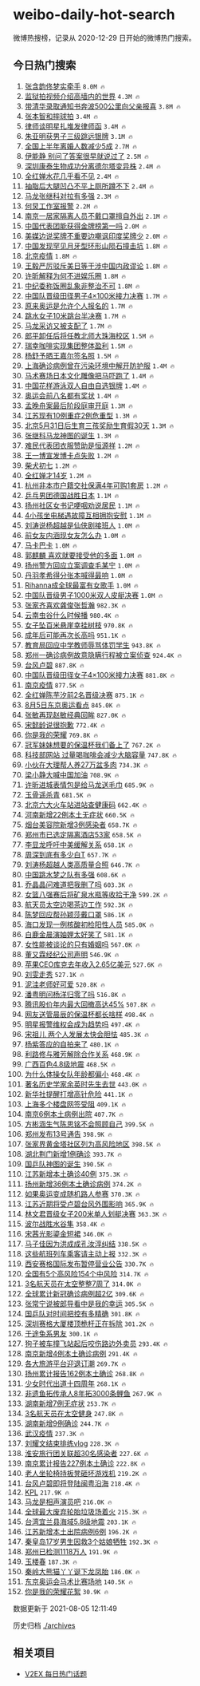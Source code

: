 # weibo-daily-hot-search

微博热搜榜，记录从 2020-12-29 日开始的微博热门搜索。

## 今日热门搜索

<!-- BEGIN -->

1. [张含韵佟梦实牵手](https://s.weibo.com/weibo?q=%23%E5%BC%A0%E5%90%AB%E9%9F%B5%E4%BD%9F%E6%A2%A6%E5%AE%9E%E7%89%B5%E6%89%8B%23&Refer=top) `8.0M 🔥`
1. [监狱拍视频介绍高墙内的世界](https://s.weibo.com/weibo?q=%23%E7%9B%91%E7%8B%B1%E6%8B%8D%E8%A7%86%E9%A2%91%E4%BB%8B%E7%BB%8D%E9%AB%98%E5%A2%99%E5%86%85%E7%9A%84%E4%B8%96%E7%95%8C%23&Refer=top) `4.3M 🔥`
1. [带清华录取通知书奔波500公里向父亲报喜](https://s.weibo.com/weibo?q=%E5%B8%A6%E6%B8%85%E5%8D%8E%E5%BD%95%E5%8F%96%E9%80%9A%E7%9F%A5%E4%B9%A6%E5%A5%94%E6%B3%A2500%E5%85%AC%E9%87%8C%E5%90%91%E7%88%B6%E4%BA%B2%E6%8A%A5%E5%96%9C&Refer=top) `3.8M 🔥`
1. [张本智和摔球拍](https://s.weibo.com/weibo?q=%23%E5%BC%A0%E6%9C%AC%E6%99%BA%E5%92%8C%E6%91%94%E7%90%83%E6%8B%8D%23&Refer=top) `3.4M 🔥`
1. [律师谈明星扎堆发律师函](https://s.weibo.com/weibo?q=%23%E5%BE%8B%E5%B8%88%E8%B0%88%E6%98%8E%E6%98%9F%E6%89%8E%E5%A0%86%E5%8F%91%E5%BE%8B%E5%B8%88%E5%87%BD%23&Refer=top) `3.4M 🔥`
1. [朱亚明获男子三级跳远银牌](https://s.weibo.com/weibo?q=%23%E6%9C%B1%E4%BA%9A%E6%98%8E%E8%8E%B7%E7%94%B7%E5%AD%90%E4%B8%89%E7%BA%A7%E8%B7%B3%E8%BF%9C%E9%93%B6%E7%89%8C%23&Refer=top) `3.1M 🔥`
1. [全国上半年离婚人数减少5成](https://s.weibo.com/weibo?q=%23%E5%85%A8%E5%9B%BD%E4%B8%8A%E5%8D%8A%E5%B9%B4%E7%A6%BB%E5%A9%9A%E4%BA%BA%E6%95%B0%E5%87%8F%E5%B0%915%E6%88%90%23&Refer=top) `2.7M 🔥`
1. [伊能静 别问了答案很早就说过了](https://s.weibo.com/weibo?q=%E4%BC%8A%E8%83%BD%E9%9D%99%20%E5%88%AB%E9%97%AE%E4%BA%86%E7%AD%94%E6%A1%88%E5%BE%88%E6%97%A9%E5%B0%B1%E8%AF%B4%E8%BF%87%E4%BA%86&Refer=top) `2.5M 🔥`
1. [深圳康泰生物成功分离德尔塔变异株](https://s.weibo.com/weibo?q=%23%E6%B7%B1%E5%9C%B3%E5%BA%B7%E6%B3%B0%E7%94%9F%E7%89%A9%E6%88%90%E5%8A%9F%E5%88%86%E7%A6%BB%E5%BE%B7%E5%B0%94%E5%A1%94%E5%8F%98%E5%BC%82%E6%A0%AA%23&Refer=top) `2.4M 🔥`
1. [全红婵水花几乎看不见](https://s.weibo.com/weibo?q=%23%E5%85%A8%E7%BA%A2%E5%A9%B5%E6%B0%B4%E8%8A%B1%E5%87%A0%E4%B9%8E%E7%9C%8B%E4%B8%8D%E8%A7%81%23&Refer=top) `2.4M 🔥`
1. [抽脂后大腿凹凸不平上厕所蹲不下](https://s.weibo.com/weibo?q=%23%E6%8A%BD%E8%84%82%E5%90%8E%E5%A4%A7%E8%85%BF%E5%87%B9%E5%87%B8%E4%B8%8D%E5%B9%B3%E4%B8%8A%E5%8E%95%E6%89%80%E8%B9%B2%E4%B8%8D%E4%B8%8B%23&Refer=top) `2.4M 🔥`
1. [马龙张继科对拉有多强](https://s.weibo.com/weibo?q=%23%E9%A9%AC%E9%BE%99%E5%BC%A0%E7%BB%A7%E7%A7%91%E5%AF%B9%E6%8B%89%E6%9C%89%E5%A4%9A%E5%BC%BA%23&Refer=top) `2.3M 🔥`
1. [何炅工作室报警](https://s.weibo.com/weibo?q=%23%E4%BD%95%E7%82%85%E5%B7%A5%E4%BD%9C%E5%AE%A4%E6%8A%A5%E8%AD%A6%23&Refer=top) `2.2M 🔥`
1. [南京一居家隔离人员不戴口罩擅自外出](https://s.weibo.com/weibo?q=%23%E5%8D%97%E4%BA%AC%E4%B8%80%E5%B1%85%E5%AE%B6%E9%9A%94%E7%A6%BB%E4%BA%BA%E5%91%98%E4%B8%8D%E6%88%B4%E5%8F%A3%E7%BD%A9%E6%93%85%E8%87%AA%E5%A4%96%E5%87%BA%23&Refer=top) `2.1M 🔥`
1. [中国代表团能获得金牌榜第一吗](https://s.weibo.com/weibo?q=%23%E4%B8%AD%E5%9B%BD%E4%BB%A3%E8%A1%A8%E5%9B%A2%E8%83%BD%E8%8E%B7%E5%BE%97%E9%87%91%E7%89%8C%E6%A6%9C%E7%AC%AC%E4%B8%80%E5%90%97%23&Refer=top) `2.0M 🔥`
1. [美媒边说奖牌不重要边嘲讽印度奖牌少](https://s.weibo.com/weibo?q=%23%E7%BE%8E%E5%AA%92%E8%BE%B9%E8%AF%B4%E5%A5%96%E7%89%8C%E4%B8%8D%E9%87%8D%E8%A6%81%E8%BE%B9%E5%98%B2%E8%AE%BD%E5%8D%B0%E5%BA%A6%E5%A5%96%E7%89%8C%E5%B0%91%23&Refer=top) `2.0M 🔥`
1. [中国发现罕见月牙型环形山陨石撞击坑](https://s.weibo.com/weibo?q=%23%E4%B8%AD%E5%9B%BD%E5%8F%91%E7%8E%B0%E7%BD%95%E8%A7%81%E6%9C%88%E7%89%99%E5%9E%8B%E7%8E%AF%E5%BD%A2%E5%B1%B1%E9%99%A8%E7%9F%B3%E6%92%9E%E5%87%BB%E5%9D%91%23&Refer=top) `1.8M 🔥`
1. [北京疫情](https://s.weibo.com/weibo?q=%E5%8C%97%E4%BA%AC%E7%96%AB%E6%83%85&Refer=top) `1.8M 🔥`
1. [王毅严厉驳斥美日等干涉中国内政谬论](https://s.weibo.com/weibo?q=%23%E7%8E%8B%E6%AF%85%E4%B8%A5%E5%8E%89%E9%A9%B3%E6%96%A5%E7%BE%8E%E6%97%A5%E7%AD%89%E5%B9%B2%E6%B6%89%E4%B8%AD%E5%9B%BD%E5%86%85%E6%94%BF%E8%B0%AC%E8%AE%BA%23&Refer=top) `1.8M 🔥`
1. [许昕解释为何不进娱乐圈](https://s.weibo.com/weibo?q=%23%E8%AE%B8%E6%98%95%E8%A7%A3%E9%87%8A%E4%B8%BA%E4%BD%95%E4%B8%8D%E8%BF%9B%E5%A8%B1%E4%B9%90%E5%9C%88%23&Refer=top) `1.8M 🔥`
1. [中纪委称饭圈乱象非整治不可](https://s.weibo.com/weibo?q=%23%E4%B8%AD%E7%BA%AA%E5%A7%94%E7%A7%B0%E9%A5%AD%E5%9C%88%E4%B9%B1%E8%B1%A1%E9%9D%9E%E6%95%B4%E6%B2%BB%E4%B8%8D%E5%8F%AF%23&Refer=top) `1.8M 🔥`
1. [中国队晋级田径男子4×100米接力决赛](https://s.weibo.com/weibo?q=%23%E4%B8%AD%E5%9B%BD%E9%98%9F%E6%99%8B%E7%BA%A7%E7%94%B0%E5%BE%84%E7%94%B7%E5%AD%904%C3%97100%E7%B1%B3%E6%8E%A5%E5%8A%9B%E5%86%B3%E8%B5%9B%23&Refer=top) `1.7M 🔥`
1. [原来奥运是允许个人报名的](https://s.weibo.com/weibo?q=%23%E5%8E%9F%E6%9D%A5%E5%A5%A5%E8%BF%90%E6%98%AF%E5%85%81%E8%AE%B8%E4%B8%AA%E4%BA%BA%E6%8A%A5%E5%90%8D%E7%9A%84%23&Refer=top) `1.7M 🔥`
1. [跳水女子10米跳台半决赛](https://s.weibo.com/weibo?q=%23%E8%B7%B3%E6%B0%B4%E5%A5%B3%E5%AD%9010%E7%B1%B3%E8%B7%B3%E5%8F%B0%E5%8D%8A%E5%86%B3%E8%B5%9B%23&Refer=top) `1.7M 🔥`
1. [马龙采访又被支配了](https://s.weibo.com/weibo?q=%23%E9%A9%AC%E9%BE%99%E9%87%87%E8%AE%BF%E5%8F%88%E8%A2%AB%E6%94%AF%E9%85%8D%E4%BA%86%23&Refer=top) `1.7M 🔥`
1. [郎平卸任后将任教北师大珠海校区](https://s.weibo.com/weibo?q=%23%E9%83%8E%E5%B9%B3%E5%8D%B8%E4%BB%BB%E5%90%8E%E5%B0%86%E4%BB%BB%E6%95%99%E5%8C%97%E5%B8%88%E5%A4%A7%E7%8F%A0%E6%B5%B7%E6%A0%A1%E5%8C%BA%23&Refer=top) `1.5M 🔥`
1. [瑞幸咖啡实现集团整体盈利](https://s.weibo.com/weibo?q=%23%E7%91%9E%E5%B9%B8%E5%92%96%E5%95%A1%E5%AE%9E%E7%8E%B0%E9%9B%86%E5%9B%A2%E6%95%B4%E4%BD%93%E7%9B%88%E5%88%A9%23&Refer=top) `1.5M 🔥`
1. [杨舒予晒王嘉尔签名照](https://s.weibo.com/weibo?q=%23%E6%9D%A8%E8%88%92%E4%BA%88%E6%99%92%E7%8E%8B%E5%98%89%E5%B0%94%E7%AD%BE%E5%90%8D%E7%85%A7%23&Refer=top) `1.5M 🔥`
1. [上海确诊病例曾在污染环境中解开防护服](https://s.weibo.com/weibo?q=%23%E4%B8%8A%E6%B5%B7%E7%A1%AE%E8%AF%8A%E7%97%85%E4%BE%8B%E6%9B%BE%E5%9C%A8%E6%B1%A1%E6%9F%93%E7%8E%AF%E5%A2%83%E4%B8%AD%E8%A7%A3%E5%BC%80%E9%98%B2%E6%8A%A4%E6%9C%8D%23&Refer=top) `1.4M 🔥`
1. [马术赛场日本文化雕像把马吓跑了](https://s.weibo.com/weibo?q=%23%E9%A9%AC%E6%9C%AF%E8%B5%9B%E5%9C%BA%E6%97%A5%E6%9C%AC%E6%96%87%E5%8C%96%E9%9B%95%E5%83%8F%E6%8A%8A%E9%A9%AC%E5%90%93%E8%B7%91%E4%BA%86%23&Refer=top) `1.4M 🔥`
1. [中国花样游泳双人自由自选银牌](https://s.weibo.com/weibo?q=%23%E4%B8%AD%E5%9B%BD%E8%8A%B1%E6%A0%B7%E6%B8%B8%E6%B3%B3%E5%8F%8C%E4%BA%BA%E8%87%AA%E7%94%B1%E8%87%AA%E9%80%89%E9%93%B6%E7%89%8C%23&Refer=top) `1.4M 🔥`
1. [奥运会前八名都有奖状](https://s.weibo.com/weibo?q=%23%E5%A5%A5%E8%BF%90%E4%BC%9A%E5%89%8D%E5%85%AB%E5%90%8D%E9%83%BD%E6%9C%89%E5%A5%96%E7%8A%B6%23&Refer=top) `1.4M 🔥`
1. [孟晚舟案最后阶段庭审开庭](https://s.weibo.com/weibo?q=%23%E5%AD%9F%E6%99%9A%E8%88%9F%E6%A1%88%E6%9C%80%E5%90%8E%E9%98%B6%E6%AE%B5%E5%BA%AD%E5%AE%A1%E5%BC%80%E5%BA%AD%23&Refer=top) `1.3M 🔥`
1. [江苏现有10例重症2例危重型](https://s.weibo.com/weibo?q=%23%E6%B1%9F%E8%8B%8F%E7%8E%B0%E6%9C%8910%E4%BE%8B%E9%87%8D%E7%97%872%E4%BE%8B%E5%8D%B1%E9%87%8D%E5%9E%8B%23&Refer=top) `1.3M 🔥`
1. [北京5月31日后生育三孩奖励生育假30天](https://s.weibo.com/weibo?q=%23%E5%8C%97%E4%BA%AC5%E6%9C%8831%E6%97%A5%E5%90%8E%E7%94%9F%E8%82%B2%E4%B8%89%E5%AD%A9%E5%A5%96%E5%8A%B1%E7%94%9F%E8%82%B2%E5%81%8730%E5%A4%A9%23&Refer=top) `1.3M 🔥`
1. [张继科马龙神图的诞生](https://s.weibo.com/weibo?q=%23%E5%BC%A0%E7%BB%A7%E7%A7%91%E9%A9%AC%E9%BE%99%E7%A5%9E%E5%9B%BE%E7%9A%84%E8%AF%9E%E7%94%9F%23&Refer=top) `1.3M 🔥`
1. [难民代表团衣服赞助是恒源祥](https://s.weibo.com/weibo?q=%23%E9%9A%BE%E6%B0%91%E4%BB%A3%E8%A1%A8%E5%9B%A2%E8%A1%A3%E6%9C%8D%E8%B5%9E%E5%8A%A9%E6%98%AF%E6%81%92%E6%BA%90%E7%A5%A5%23&Refer=top) `1.2M 🔥`
1. [王一博宣发博卡点失败](https://s.weibo.com/weibo?q=%23%E7%8E%8B%E4%B8%80%E5%8D%9A%E5%AE%A3%E5%8F%91%E5%8D%9A%E5%8D%A1%E7%82%B9%E5%A4%B1%E8%B4%A5%23&Refer=top) `1.2M 🔥`
1. [柴犬初七](https://s.weibo.com/weibo?q=%23%E6%9F%B4%E7%8A%AC%E5%88%9D%E4%B8%83%23&Refer=top) `1.2M 🔥`
1. [全红婵才14岁](https://s.weibo.com/weibo?q=%23%E5%85%A8%E7%BA%A2%E5%A9%B5%E6%89%8D14%E5%B2%81%23&Refer=top) `1.2M 🔥`
1. [杭州非本市户籍交社保满4年可购1套房](https://s.weibo.com/weibo?q=%23%E6%9D%AD%E5%B7%9E%E9%9D%9E%E6%9C%AC%E5%B8%82%E6%88%B7%E7%B1%8D%E4%BA%A4%E7%A4%BE%E4%BF%9D%E6%BB%A14%E5%B9%B4%E5%8F%AF%E8%B4%AD1%E5%A5%97%E6%88%BF%23&Refer=top) `1.2M 🔥`
1. [乒乓男团德国战胜日本](https://s.weibo.com/weibo?q=%23%E4%B9%92%E4%B9%93%E7%94%B7%E5%9B%A2%E5%BE%B7%E5%9B%BD%E6%88%98%E8%83%9C%E6%97%A5%E6%9C%AC%23&Refer=top) `1.1M 🔥`
1. [扬州社区女书记哽咽劝说居民](https://s.weibo.com/weibo?q=%23%E6%89%AC%E5%B7%9E%E7%A4%BE%E5%8C%BA%E5%A5%B3%E4%B9%A6%E8%AE%B0%E5%93%BD%E5%92%BD%E5%8A%9D%E8%AF%B4%E5%B1%85%E6%B0%91%23&Refer=top) `1.1M 🔥`
1. [4小孩坐电梯遇故障互相拥抱安慰](https://s.weibo.com/weibo?q=%234%E5%B0%8F%E5%AD%A9%E5%9D%90%E7%94%B5%E6%A2%AF%E9%81%87%E6%95%85%E9%9A%9C%E4%BA%92%E7%9B%B8%E6%8B%A5%E6%8A%B1%E5%AE%89%E6%85%B0%23&Refer=top) `1.1M 🔥`
1. [刘涛说杨超越是仙侠剧接班人](https://s.weibo.com/weibo?q=%23%E5%88%98%E6%B6%9B%E8%AF%B4%E6%9D%A8%E8%B6%85%E8%B6%8A%E6%98%AF%E4%BB%99%E4%BE%A0%E5%89%A7%E6%8E%A5%E7%8F%AD%E4%BA%BA%23&Refer=top) `1.0M 🔥`
1. [前女友内涵现女友怎么办](https://s.weibo.com/weibo?q=%23%E5%89%8D%E5%A5%B3%E5%8F%8B%E5%86%85%E6%B6%B5%E7%8E%B0%E5%A5%B3%E5%8F%8B%E6%80%8E%E4%B9%88%E5%8A%9E%23&Refer=top) `1.0M 🔥`
1. [马卡巴卡](https://s.weibo.com/weibo?q=%23%E9%A9%AC%E5%8D%A1%E5%B7%B4%E5%8D%A1%23&Refer=top) `1.0M 🔥`
1. [郭麒麟 喜欢就要接受他的多面](https://s.weibo.com/weibo?q=%E9%83%AD%E9%BA%92%E9%BA%9F%20%E5%96%9C%E6%AC%A2%E5%B0%B1%E8%A6%81%E6%8E%A5%E5%8F%97%E4%BB%96%E7%9A%84%E5%A4%9A%E9%9D%A2&Refer=top) `1.0M 🔥`
1. [扬州警方回应立案调查毛某宁](https://s.weibo.com/weibo?q=%23%E6%89%AC%E5%B7%9E%E8%AD%A6%E6%96%B9%E5%9B%9E%E5%BA%94%E7%AB%8B%E6%A1%88%E8%B0%83%E6%9F%A5%E6%AF%9B%E6%9F%90%E5%AE%81%23&Refer=top) `1.0M 🔥`
1. [丹羽孝希得分张本喊得最响](https://s.weibo.com/weibo?q=%23%E4%B8%B9%E7%BE%BD%E5%AD%9D%E5%B8%8C%E5%BE%97%E5%88%86%E5%BC%A0%E6%9C%AC%E5%96%8A%E5%BE%97%E6%9C%80%E5%93%8D%23&Refer=top) `1.0M 🔥`
1. [Rihanna成全球最富有女歌手](https://s.weibo.com/weibo?q=%23Rihanna%E6%88%90%E5%85%A8%E7%90%83%E6%9C%80%E5%AF%8C%E6%9C%89%E5%A5%B3%E6%AD%8C%E6%89%8B%23&Refer=top) `1.0M 🔥`
1. [中国队晋级男子1000米双人皮艇决赛](https://s.weibo.com/weibo?q=%23%E4%B8%AD%E5%9B%BD%E9%98%9F%E6%99%8B%E7%BA%A7%E7%94%B7%E5%AD%901000%E7%B1%B3%E5%8F%8C%E4%BA%BA%E7%9A%AE%E8%89%87%E5%86%B3%E8%B5%9B%23&Refer=top) `1.0M 🔥`
1. [张家齐喜欢龚俊张哲瀚](https://s.weibo.com/weibo?q=%23%E5%BC%A0%E5%AE%B6%E9%BD%90%E5%96%9C%E6%AC%A2%E9%BE%9A%E4%BF%8A%E5%BC%A0%E5%93%B2%E7%80%9A%23&Refer=top) `982.3K 🔥`
1. [云南虫谷什么时候播](https://s.weibo.com/weibo?q=%23%E4%BA%91%E5%8D%97%E8%99%AB%E8%B0%B7%E4%BB%80%E4%B9%88%E6%97%B6%E5%80%99%E6%92%AD%23&Refer=top) `980.4K 🔥`
1. [女子坠百米悬崖幸挂树枝](https://s.weibo.com/weibo?q=%23%E5%A5%B3%E5%AD%90%E5%9D%A0%E7%99%BE%E7%B1%B3%E6%82%AC%E5%B4%96%E5%B9%B8%E6%8C%82%E6%A0%91%E6%9E%9D%23&Refer=top) `970.8K 🔥`
1. [成年后可能再次长高吗](https://s.weibo.com/weibo?q=%23%E6%88%90%E5%B9%B4%E5%90%8E%E5%8F%AF%E8%83%BD%E5%86%8D%E6%AC%A1%E9%95%BF%E9%AB%98%E5%90%97%23&Refer=top) `951.1K 🔥`
1. [教育局回应中学教师辱骂体罚学生](https://s.weibo.com/weibo?q=%23%E6%95%99%E8%82%B2%E5%B1%80%E5%9B%9E%E5%BA%94%E4%B8%AD%E5%AD%A6%E6%95%99%E5%B8%88%E8%BE%B1%E9%AA%82%E4%BD%93%E7%BD%9A%E5%AD%A6%E7%94%9F%23&Refer=top) `943.8K 🔥`
1. [郑州一确诊病例故意隐瞒行程被立案侦查](https://s.weibo.com/weibo?q=%23%E9%83%91%E5%B7%9E%E4%B8%80%E7%A1%AE%E8%AF%8A%E7%97%85%E4%BE%8B%E6%95%85%E6%84%8F%E9%9A%90%E7%9E%92%E8%A1%8C%E7%A8%8B%E8%A2%AB%E7%AB%8B%E6%A1%88%E4%BE%A6%E6%9F%A5%23&Refer=top) `924.4K 🔥`
1. [台风卢碧](https://s.weibo.com/weibo?q=%E5%8F%B0%E9%A3%8E%E5%8D%A2%E7%A2%A7&Refer=top) `887.8K 🔥`
1. [中国队晋级田径女子4×100米接力决赛](https://s.weibo.com/weibo?q=%23%E4%B8%AD%E5%9B%BD%E9%98%9F%E6%99%8B%E7%BA%A7%E7%94%B0%E5%BE%84%E5%A5%B3%E5%AD%904%C3%97100%E7%B1%B3%E6%8E%A5%E5%8A%9B%E5%86%B3%E8%B5%9B%23&Refer=top) `881.8K 🔥`
1. [南京疫情](https://s.weibo.com/weibo?q=%23%E5%8D%97%E4%BA%AC%E7%96%AB%E6%83%85%23&Refer=top) `877.5K 🔥`
1. [全红婵陈芋汐前2名晋级决赛](https://s.weibo.com/weibo?q=%23%E5%85%A8%E7%BA%A2%E5%A9%B5%E9%99%88%E8%8A%8B%E6%B1%90%E5%89%8D2%E5%90%8D%E6%99%8B%E7%BA%A7%E5%86%B3%E8%B5%9B%23&Refer=top) `875.1K 🔥`
1. [8月5日东京奥运看点](https://s.weibo.com/weibo?q=%238%E6%9C%885%E6%97%A5%E4%B8%9C%E4%BA%AC%E5%A5%A5%E8%BF%90%E7%9C%8B%E7%82%B9%23&Refer=top) `845.0K 🔥`
1. [张敏再现赵敏经典回眸](https://s.weibo.com/weibo?q=%23%E5%BC%A0%E6%95%8F%E5%86%8D%E7%8E%B0%E8%B5%B5%E6%95%8F%E7%BB%8F%E5%85%B8%E5%9B%9E%E7%9C%B8%23&Refer=top) `827.0K 🔥`
1. [宋懿龄说很抱歉](https://s.weibo.com/weibo?q=%23%E5%AE%8B%E6%87%BF%E9%BE%84%E8%AF%B4%E5%BE%88%E6%8A%B1%E6%AD%89%23&Refer=top) `772.4K 🔥`
1. [你是我的荣耀](https://s.weibo.com/weibo?q=%E4%BD%A0%E6%98%AF%E6%88%91%E7%9A%84%E8%8D%A3%E8%80%80&Refer=top) `769.8K 🔥`
1. [冠军妹妹想要的保温杯我们备上了](https://s.weibo.com/weibo?q=%23%E5%86%A0%E5%86%9B%E5%A6%B9%E5%A6%B9%E6%83%B3%E8%A6%81%E7%9A%84%E4%BF%9D%E6%B8%A9%E6%9D%AF%E6%88%91%E4%BB%AC%E5%A4%87%E4%B8%8A%E4%BA%86%23&Refer=top) `767.2K 🔥`
1. [科技部网站 过量喝咖啡会减少大脑容量](https://s.weibo.com/weibo?q=%E7%A7%91%E6%8A%80%E9%83%A8%E7%BD%91%E7%AB%99%20%E8%BF%87%E9%87%8F%E5%96%9D%E5%92%96%E5%95%A1%E4%BC%9A%E5%87%8F%E5%B0%91%E5%A4%A7%E8%84%91%E5%AE%B9%E9%87%8F&Refer=top) `747.8K 🔥`
1. [小伙在大理帮人养27万盆多肉](https://s.weibo.com/weibo?q=%23%E5%B0%8F%E4%BC%99%E5%9C%A8%E5%A4%A7%E7%90%86%E5%B8%AE%E4%BA%BA%E5%85%BB27%E4%B8%87%E7%9B%86%E5%A4%9A%E8%82%89%23&Refer=top) `734.3K 🔥`
1. [梁小静大喊中国加油](https://s.weibo.com/weibo?q=%23%E6%A2%81%E5%B0%8F%E9%9D%99%E5%A4%A7%E5%96%8A%E4%B8%AD%E5%9B%BD%E5%8A%A0%E6%B2%B9%23&Refer=top) `708.9K 🔥`
1. [许昕进城表情包是给马龙送毛巾](https://s.weibo.com/weibo?q=%23%E8%AE%B8%E6%98%95%E8%BF%9B%E5%9F%8E%E8%A1%A8%E6%83%85%E5%8C%85%E6%98%AF%E7%BB%99%E9%A9%AC%E9%BE%99%E9%80%81%E6%AF%9B%E5%B7%BE%23&Refer=top) `685.9K 🔥`
1. [玉骨遥杀青](https://s.weibo.com/weibo?q=%23%E7%8E%89%E9%AA%A8%E9%81%A5%E6%9D%80%E9%9D%92%23&Refer=top) `681.5K 🔥`
1. [北京六大火车站进站查健康码](https://s.weibo.com/weibo?q=%23%E5%8C%97%E4%BA%AC%E5%85%AD%E5%A4%A7%E7%81%AB%E8%BD%A6%E7%AB%99%E8%BF%9B%E7%AB%99%E6%9F%A5%E5%81%A5%E5%BA%B7%E7%A0%81%23&Refer=top) `662.4K 🔥`
1. [河南新增22例本土无症状](https://s.weibo.com/weibo?q=%23%E6%B2%B3%E5%8D%97%E6%96%B0%E5%A2%9E22%E4%BE%8B%E6%9C%AC%E5%9C%9F%E6%97%A0%E7%97%87%E7%8A%B6%23&Refer=top) `660.5K 🔥`
1. [烟台美容院新增3例感染者](https://s.weibo.com/weibo?q=%23%E7%83%9F%E5%8F%B0%E7%BE%8E%E5%AE%B9%E9%99%A2%E6%96%B0%E5%A2%9E3%E4%BE%8B%E6%84%9F%E6%9F%93%E8%80%85%23&Refer=top) `658.7K 🔥`
1. [郑州市已选定隔离酒店53家](https://s.weibo.com/weibo?q=%23%E9%83%91%E5%B7%9E%E5%B8%82%E5%B7%B2%E9%80%89%E5%AE%9A%E9%9A%94%E7%A6%BB%E9%85%92%E5%BA%9753%E5%AE%B6%23&Refer=top) `658.5K 🔥`
1. [李显龙呼吁中美缓解关系](https://s.weibo.com/weibo?q=%23%E6%9D%8E%E6%98%BE%E9%BE%99%E5%91%BC%E5%90%81%E4%B8%AD%E7%BE%8E%E7%BC%93%E8%A7%A3%E5%85%B3%E7%B3%BB%23&Refer=top) `658.1K 🔥`
1. [周深到底有多少白T](https://s.weibo.com/weibo?q=%23%E5%91%A8%E6%B7%B1%E5%88%B0%E5%BA%95%E6%9C%89%E5%A4%9A%E5%B0%91%E7%99%BDT%23&Refer=top) `657.7K 🔥`
1. [刘涛杨超越人类高质量合照](https://s.weibo.com/weibo?q=%23%E5%88%98%E6%B6%9B%E6%9D%A8%E8%B6%85%E8%B6%8A%E4%BA%BA%E7%B1%BB%E9%AB%98%E8%B4%A8%E9%87%8F%E5%90%88%E7%85%A7%23&Refer=top) `646.7K 🔥`
1. [中国跳水梦之队有多强](https://s.weibo.com/weibo?q=%23%E4%B8%AD%E5%9B%BD%E8%B7%B3%E6%B0%B4%E6%A2%A6%E4%B9%8B%E9%98%9F%E6%9C%89%E5%A4%9A%E5%BC%BA%23&Refer=top) `608.6K 🔥`
1. [乔晶晶问难道把我删了吗](https://s.weibo.com/weibo?q=%23%E4%B9%94%E6%99%B6%E6%99%B6%E9%97%AE%E9%9A%BE%E9%81%93%E6%8A%8A%E6%88%91%E5%88%A0%E4%BA%86%E5%90%97%23&Refer=top) `603.3K 🔥`
1. [女篮八强赛后将矿泉水瓶等收拾干净](https://s.weibo.com/weibo?q=%23%E5%A5%B3%E7%AF%AE%E5%85%AB%E5%BC%BA%E8%B5%9B%E5%90%8E%E5%B0%86%E7%9F%BF%E6%B3%89%E6%B0%B4%E7%93%B6%E7%AD%89%E6%94%B6%E6%8B%BE%E5%B9%B2%E5%87%80%23&Refer=top) `599.2K 🔥`
1. [航天员太空边喝茶边工作](https://s.weibo.com/weibo?q=%23%E8%88%AA%E5%A4%A9%E5%91%98%E5%A4%AA%E7%A9%BA%E8%BE%B9%E5%96%9D%E8%8C%B6%E8%BE%B9%E5%B7%A5%E4%BD%9C%23&Refer=top) `592.3K 🔥`
1. [陈梦回应帮孙颖莎戴口罩](https://s.weibo.com/weibo?q=%23%E9%99%88%E6%A2%A6%E5%9B%9E%E5%BA%94%E5%B8%AE%E5%AD%99%E9%A2%96%E8%8E%8E%E6%88%B4%E5%8F%A3%E7%BD%A9%23&Refer=top) `586.1K 🔥`
1. [海口发现一例核酸初检阳性人员](https://s.weibo.com/weibo?q=%23%E6%B5%B7%E5%8F%A3%E5%8F%91%E7%8E%B0%E4%B8%80%E4%BE%8B%E6%A0%B8%E9%85%B8%E5%88%9D%E6%A3%80%E9%98%B3%E6%80%A7%E4%BA%BA%E5%91%98%23&Refer=top) `585.0K 🔥`
1. [白鹿金晨演妯娌太好笑了](https://s.weibo.com/weibo?q=%23%E7%99%BD%E9%B9%BF%E9%87%91%E6%99%A8%E6%BC%94%E5%A6%AF%E5%A8%8C%E5%A4%AA%E5%A5%BD%E7%AC%91%E4%BA%86%23&Refer=top) `581.1K 🔥`
1. [女性能被谈论的只有婚姻吗](https://s.weibo.com/weibo?q=%23%E5%A5%B3%E6%80%A7%E8%83%BD%E8%A2%AB%E8%B0%88%E8%AE%BA%E7%9A%84%E5%8F%AA%E6%9C%89%E5%A9%9A%E5%A7%BB%E5%90%97%23&Refer=top) `567.0K 🔥`
1. [董又霖经纪公司声明](https://s.weibo.com/weibo?q=%23%E8%91%A3%E5%8F%88%E9%9C%96%E7%BB%8F%E7%BA%AA%E5%85%AC%E5%8F%B8%E5%A3%B0%E6%98%8E%23&Refer=top) `546.9K 🔥`
1. [苹果CEO库克去年收入2.65亿美元](https://s.weibo.com/weibo?q=%23%E8%8B%B9%E6%9E%9CCEO%E5%BA%93%E5%85%8B%E5%8E%BB%E5%B9%B4%E6%94%B6%E5%85%A52.65%E4%BA%BF%E7%BE%8E%E5%85%83%23&Refer=top) `527.6K 🔥`
1. [刘雯走秀](https://s.weibo.com/weibo?q=%23%E5%88%98%E9%9B%AF%E8%B5%B0%E7%A7%80%23&Refer=top) `527.1K 🔥`
1. [泥洼老师好可爱](https://s.weibo.com/weibo?q=%23%E6%B3%A5%E6%B4%BC%E8%80%81%E5%B8%88%E5%A5%BD%E5%8F%AF%E7%88%B1%23&Refer=top) `520.8K 🔥`
1. [潘粤明问杨洋归零了吗](https://s.weibo.com/weibo?q=%23%E6%BD%98%E7%B2%A4%E6%98%8E%E9%97%AE%E6%9D%A8%E6%B4%8B%E5%BD%92%E9%9B%B6%E4%BA%86%E5%90%97%23&Refer=top) `516.8K 🔥`
1. [腾讯股价年内最大回撤高达45%](https://s.weibo.com/weibo?q=%23%E8%85%BE%E8%AE%AF%E8%82%A1%E4%BB%B7%E5%B9%B4%E5%86%85%E6%9C%80%E5%A4%A7%E5%9B%9E%E6%92%A4%E9%AB%98%E8%BE%BE45%25%23&Refer=top) `507.8K 🔥`
1. [网友送管晨辰的保温杯都长啥样](https://s.weibo.com/weibo?q=%23%E7%BD%91%E5%8F%8B%E9%80%81%E7%AE%A1%E6%99%A8%E8%BE%B0%E7%9A%84%E4%BF%9D%E6%B8%A9%E6%9D%AF%E9%83%BD%E9%95%BF%E5%95%A5%E6%A0%B7%23&Refer=top) `498.4K 🔥`
1. [明星报警维权会成为趋势吗](https://s.weibo.com/weibo?q=%23%E6%98%8E%E6%98%9F%E6%8A%A5%E8%AD%A6%E7%BB%B4%E6%9D%83%E4%BC%9A%E6%88%90%E4%B8%BA%E8%B6%8B%E5%8A%BF%E5%90%97%23&Refer=top) `497.4K 🔥`
1. [宋祖儿 两个人发展太快会胆怯](https://s.weibo.com/weibo?q=%E5%AE%8B%E7%A5%96%E5%84%BF%20%E4%B8%A4%E4%B8%AA%E4%BA%BA%E5%8F%91%E5%B1%95%E5%A4%AA%E5%BF%AB%E4%BC%9A%E8%83%86%E6%80%AF&Refer=top) `485.3K 🔥`
1. [杨紫答应的自拍来了](https://s.weibo.com/weibo?q=%23%E6%9D%A8%E7%B4%AB%E7%AD%94%E5%BA%94%E7%9A%84%E8%87%AA%E6%8B%8D%E6%9D%A5%E4%BA%86%23&Refer=top) `480.1K 🔥`
1. [利路修与雅芳解除合作关系](https://s.weibo.com/weibo?q=%23%E5%88%A9%E8%B7%AF%E4%BF%AE%E4%B8%8E%E9%9B%85%E8%8A%B3%E8%A7%A3%E9%99%A4%E5%90%88%E4%BD%9C%E5%85%B3%E7%B3%BB%23&Refer=top) `468.9K 🔥`
1. [广西百色4.8级地震](https://s.weibo.com/weibo?q=%23%E5%B9%BF%E8%A5%BF%E7%99%BE%E8%89%B24.8%E7%BA%A7%E5%9C%B0%E9%9C%87%23&Refer=top) `468.5K 🔥`
1. [为什么体操女队年龄都偏小](https://s.weibo.com/weibo?q=%23%E4%B8%BA%E4%BB%80%E4%B9%88%E4%BD%93%E6%93%8D%E5%A5%B3%E9%98%9F%E5%B9%B4%E9%BE%84%E9%83%BD%E5%81%8F%E5%B0%8F%23&Refer=top) `468.4K 🔥`
1. [著名历史学家余英时先生去世](https://s.weibo.com/weibo?q=%E8%91%97%E5%90%8D%E5%8E%86%E5%8F%B2%E5%AD%A6%E5%AE%B6%E4%BD%99%E8%8B%B1%E6%97%B6%E5%85%88%E7%94%9F%E5%8E%BB%E4%B8%96&Refer=top) `443.0K 🔥`
1. [新华社提醒打增高针危险](https://s.weibo.com/weibo?q=%23%E6%96%B0%E5%8D%8E%E7%A4%BE%E6%8F%90%E9%86%92%E6%89%93%E5%A2%9E%E9%AB%98%E9%92%88%E5%8D%B1%E9%99%A9%23&Refer=top) `441.1K 🔥`
1. [上海多个楼盘网签受阻](https://s.weibo.com/weibo?q=%23%E4%B8%8A%E6%B5%B7%E5%A4%9A%E4%B8%AA%E6%A5%BC%E7%9B%98%E7%BD%91%E7%AD%BE%E5%8F%97%E9%98%BB%23&Refer=top) `409.1K 🔥`
1. [南京6例本土病例出院](https://s.weibo.com/weibo?q=%23%E5%8D%97%E4%BA%AC6%E4%BE%8B%E6%9C%AC%E5%9C%9F%E7%97%85%E4%BE%8B%E5%87%BA%E9%99%A2%23&Refer=top) `407.7K 🔥`
1. [方彬涵生气陈思铭不会照顾自己](https://s.weibo.com/weibo?q=%23%E6%96%B9%E5%BD%AC%E6%B6%B5%E7%94%9F%E6%B0%94%E9%99%88%E6%80%9D%E9%93%AD%E4%B8%8D%E4%BC%9A%E7%85%A7%E9%A1%BE%E8%87%AA%E5%B7%B1%23&Refer=top) `399.5K 🔥`
1. [郑州发布13号通告](https://s.weibo.com/weibo?q=%23%E9%83%91%E5%B7%9E%E5%8F%91%E5%B8%8313%E5%8F%B7%E9%80%9A%E5%91%8A%23&Refer=top) `398.9K 🔥`
1. [张家界黄金塔社区列为高风险地区](https://s.weibo.com/weibo?q=%23%E5%BC%A0%E5%AE%B6%E7%95%8C%E9%BB%84%E9%87%91%E5%A1%94%E7%A4%BE%E5%8C%BA%E5%88%97%E4%B8%BA%E9%AB%98%E9%A3%8E%E9%99%A9%E5%9C%B0%E5%8C%BA%23&Refer=top) `398.5K 🔥`
1. [湖北荆门新增1例确诊](https://s.weibo.com/weibo?q=%23%E6%B9%96%E5%8C%97%E8%8D%86%E9%97%A8%E6%96%B0%E5%A2%9E1%E4%BE%8B%E7%A1%AE%E8%AF%8A%23&Refer=top) `393.7K 🔥`
1. [国乒队神图的诞生](https://s.weibo.com/weibo?q=%23%E5%9B%BD%E4%B9%92%E9%98%9F%E7%A5%9E%E5%9B%BE%E7%9A%84%E8%AF%9E%E7%94%9F%23&Refer=top) `390.5K 🔥`
1. [江苏新增本土确诊40例](https://s.weibo.com/weibo?q=%23%E6%B1%9F%E8%8B%8F%E6%96%B0%E5%A2%9E%E6%9C%AC%E5%9C%9F%E7%A1%AE%E8%AF%8A40%E4%BE%8B%23&Refer=top) `375.3K 🔥`
1. [扬州新增36例本土确诊病例](https://s.weibo.com/weibo?q=%E6%89%AC%E5%B7%9E%E6%96%B0%E5%A2%9E36%E4%BE%8B%E6%9C%AC%E5%9C%9F%E7%A1%AE%E8%AF%8A%E7%97%85%E4%BE%8B&Refer=top) `374.2K 🔥`
1. [如果奥运变成随机路人参赛](https://s.weibo.com/weibo?q=%23%E5%A6%82%E6%9E%9C%E5%A5%A5%E8%BF%90%E5%8F%98%E6%88%90%E9%9A%8F%E6%9C%BA%E8%B7%AF%E4%BA%BA%E5%8F%82%E8%B5%9B%23&Refer=top) `370.3K 🔥`
1. [江苏近期将受卢碧台风外围影响](https://s.weibo.com/weibo?q=%23%E6%B1%9F%E8%8B%8F%E8%BF%91%E6%9C%9F%E5%B0%86%E5%8F%97%E5%8D%A2%E7%A2%A7%E5%8F%B0%E9%A3%8E%E5%A4%96%E5%9B%B4%E5%BD%B1%E5%93%8D%23&Refer=top) `365.9K 🔥`
1. [林文君晋级女子200米单人划艇决赛](https://s.weibo.com/weibo?q=%23%E6%9E%97%E6%96%87%E5%90%9B%E6%99%8B%E7%BA%A7%E5%A5%B3%E5%AD%90200%E7%B1%B3%E5%8D%95%E4%BA%BA%E5%88%92%E8%89%87%E5%86%B3%E8%B5%9B%23&Refer=top) `363.3K 🔥`
1. [波尔战胜水谷隼](https://s.weibo.com/weibo?q=%23%E6%B3%A2%E5%B0%94%E6%88%98%E8%83%9C%E6%B0%B4%E8%B0%B7%E9%9A%BC%23&Refer=top) `358.4K 🔥`
1. [宋茜光影鎏金短裙](https://s.weibo.com/weibo?q=%23%E5%AE%8B%E8%8C%9C%E5%85%89%E5%BD%B1%E9%8E%8F%E9%87%91%E7%9F%AD%E8%A3%99%23&Refer=top) `346.0K 🔥`
1. [马子佳因为洪成成孔汝淳纠结](https://s.weibo.com/weibo?q=%23%E9%A9%AC%E5%AD%90%E4%BD%B3%E5%9B%A0%E4%B8%BA%E6%B4%AA%E6%88%90%E6%88%90%E5%AD%94%E6%B1%9D%E6%B7%B3%E7%BA%A0%E7%BB%93%23&Refer=top) `338.5K 🔥`
1. [这些航班列车乘客请主动上报](https://s.weibo.com/weibo?q=%23%E8%BF%99%E4%BA%9B%E8%88%AA%E7%8F%AD%E5%88%97%E8%BD%A6%E4%B9%98%E5%AE%A2%E8%AF%B7%E4%B8%BB%E5%8A%A8%E4%B8%8A%E6%8A%A5%23&Refer=top) `332.3K 🔥`
1. [西安赛格国际发布暂停营业公告](https://s.weibo.com/weibo?q=%23%E8%A5%BF%E5%AE%89%E8%B5%9B%E6%A0%BC%E5%9B%BD%E9%99%85%E5%8F%91%E5%B8%83%E6%9A%82%E5%81%9C%E8%90%A5%E4%B8%9A%E5%85%AC%E5%91%8A%23&Refer=top) `330.7K 🔥`
1. [全国有5个高风险154个中风险](https://s.weibo.com/weibo?q=%23%E5%85%A8%E5%9B%BD%E6%9C%895%E4%B8%AA%E9%AB%98%E9%A3%8E%E9%99%A9154%E4%B8%AA%E4%B8%AD%E9%A3%8E%E9%99%A9%23&Refer=top) `314.7K 🔥`
1. [3名航天员在太空整整7周了](https://s.weibo.com/weibo?q=%233%E5%90%8D%E8%88%AA%E5%A4%A9%E5%91%98%E5%9C%A8%E5%A4%AA%E7%A9%BA%E6%95%B4%E6%95%B47%E5%91%A8%E4%BA%86%23&Refer=top) `314.0K 🔥`
1. [全球累计新冠确诊病例超2亿](https://s.weibo.com/weibo?q=%23%E5%85%A8%E7%90%83%E7%B4%AF%E8%AE%A1%E6%96%B0%E5%86%A0%E7%A1%AE%E8%AF%8A%E7%97%85%E4%BE%8B%E8%B6%852%E4%BA%BF%23&Refer=top) `309.6K 🔥`
1. [张常宁说被郎导看中是我的幸运](https://s.weibo.com/weibo?q=%23%E5%BC%A0%E5%B8%B8%E5%AE%81%E8%AF%B4%E8%A2%AB%E9%83%8E%E5%AF%BC%E7%9C%8B%E4%B8%AD%E6%98%AF%E6%88%91%E7%9A%84%E5%B9%B8%E8%BF%90%23&Refer=top) `305.5K 🔥`
1. [国乒队对时间把控有多精确](https://s.weibo.com/weibo?q=%23%E5%9B%BD%E4%B9%92%E9%98%9F%E5%AF%B9%E6%97%B6%E9%97%B4%E6%8A%8A%E6%8E%A7%E6%9C%89%E5%A4%9A%E7%B2%BE%E7%A1%AE%23&Refer=top) `301.8K 🔥`
1. [深圳赛格大厦楼顶桅杆正在拆除](https://s.weibo.com/weibo?q=%23%E6%B7%B1%E5%9C%B3%E8%B5%9B%E6%A0%BC%E5%A4%A7%E5%8E%A6%E6%A5%BC%E9%A1%B6%E6%A1%85%E6%9D%86%E6%AD%A3%E5%9C%A8%E6%8B%86%E9%99%A4%23&Refer=top) `301.2K 🔥`
1. [于途兔系男友](https://s.weibo.com/weibo?q=%23%E4%BA%8E%E9%80%94%E5%85%94%E7%B3%BB%E7%94%B7%E5%8F%8B%23&Refer=top) `300.1K 🔥`
1. [狗子被车撞飞站起后咬伤路边外卖员](https://s.weibo.com/weibo?q=%23%E7%8B%97%E5%AD%90%E8%A2%AB%E8%BD%A6%E6%92%9E%E9%A3%9E%E7%AB%99%E8%B5%B7%E5%90%8E%E5%92%AC%E4%BC%A4%E8%B7%AF%E8%BE%B9%E5%A4%96%E5%8D%96%E5%91%98%23&Refer=top) `293.4K 🔥`
1. [南京新增4例本土确诊病例](https://s.weibo.com/weibo?q=%23%E5%8D%97%E4%BA%AC%E6%96%B0%E5%A2%9E4%E4%BE%8B%E6%9C%AC%E5%9C%9F%E7%A1%AE%E8%AF%8A%E7%97%85%E4%BE%8B%23&Refer=top) `291.4K 🔥`
1. [各大旅游平台迎退订潮](https://s.weibo.com/weibo?q=%23%E5%90%84%E5%A4%A7%E6%97%85%E6%B8%B8%E5%B9%B3%E5%8F%B0%E8%BF%8E%E9%80%80%E8%AE%A2%E6%BD%AE%23&Refer=top) `269.7K 🔥`
1. [扬州累计报告162例本土确诊](https://s.weibo.com/weibo?q=%23%E6%89%AC%E5%B7%9E%E7%B4%AF%E8%AE%A1%E6%8A%A5%E5%91%8A162%E4%BE%8B%E6%9C%AC%E5%9C%9F%E7%A1%AE%E8%AF%8A%23&Refer=top) `268.8K 🔥`
1. [少女时代出道十四周年](https://s.weibo.com/weibo?q=%23%E5%B0%91%E5%A5%B3%E6%97%B6%E4%BB%A3%E5%87%BA%E9%81%93%E5%8D%81%E5%9B%9B%E5%91%A8%E5%B9%B4%23&Refer=top) `268.1K 🔥`
1. [非遗鱼拓传承人8年拓3000条鲤鱼](https://s.weibo.com/weibo?q=%23%E9%9D%9E%E9%81%97%E9%B1%BC%E6%8B%93%E4%BC%A0%E6%89%BF%E4%BA%BA8%E5%B9%B4%E6%8B%933000%E6%9D%A1%E9%B2%A4%E9%B1%BC%23&Refer=top) `267.9K 🔥`
1. [湖南新增7例无症状](https://s.weibo.com/weibo?q=%23%E6%B9%96%E5%8D%97%E6%96%B0%E5%A2%9E7%E4%BE%8B%E6%97%A0%E7%97%87%E7%8A%B6%23&Refer=top) `253.7K 🔥`
1. [3名航天员在太空健身](https://s.weibo.com/weibo?q=%233%E5%90%8D%E8%88%AA%E5%A4%A9%E5%91%98%E5%9C%A8%E5%A4%AA%E7%A9%BA%E5%81%A5%E8%BA%AB%23&Refer=top) `247.8K 🔥`
1. [湖南新增9例确诊](https://s.weibo.com/weibo?q=%E6%B9%96%E5%8D%97%E6%96%B0%E5%A2%9E9%E4%BE%8B%E7%A1%AE%E8%AF%8A&Refer=top) `244.7K 🔥`
1. [武汉疫情](https://s.weibo.com/weibo?q=%E6%AD%A6%E6%B1%89%E7%96%AB%E6%83%85&Refer=top) `237.3K 🔥`
1. [刘耀文结束排练vlog](https://s.weibo.com/weibo?q=%23%E5%88%98%E8%80%80%E6%96%87%E7%BB%93%E6%9D%9F%E6%8E%92%E7%BB%83vlog%23&Refer=top) `228.3K 🔥`
1. [淮安旅行团关联超30名感染者](https://s.weibo.com/weibo?q=%E6%B7%AE%E5%AE%89%E6%97%85%E8%A1%8C%E5%9B%A2%E5%85%B3%E8%81%94%E8%B6%8530%E5%90%8D%E6%84%9F%E6%9F%93%E8%80%85&Refer=top) `227.6K 🔥`
1. [南京累计报告227例本土确诊](https://s.weibo.com/weibo?q=%E5%8D%97%E4%BA%AC%E7%B4%AF%E8%AE%A1%E6%8A%A5%E5%91%8A227%E4%BE%8B%E6%9C%AC%E5%9C%9F%E7%A1%AE%E8%AF%8A&Refer=top) `222.8K 🔥`
1. [老人坐轮椅持板凳砸坏游戏机](https://s.weibo.com/weibo?q=%23%E8%80%81%E4%BA%BA%E5%9D%90%E8%BD%AE%E6%A4%85%E6%8C%81%E6%9D%BF%E5%87%B3%E7%A0%B8%E5%9D%8F%E6%B8%B8%E6%88%8F%E6%9C%BA%23&Refer=top) `219.2K 🔥`
1. [台风卢碧即将登陆闽粤沿海](https://s.weibo.com/weibo?q=%23%E5%8F%B0%E9%A3%8E%E5%8D%A2%E7%A2%A7%E5%8D%B3%E5%B0%86%E7%99%BB%E9%99%86%E9%97%BD%E7%B2%A4%E6%B2%BF%E6%B5%B7%23&Refer=top) `218.4K 🔥`
1. [KPL](https://s.weibo.com/weibo?q=KPL&Refer=top) `217.9K 🔥`
1. [马龙是相声演员吧](https://s.weibo.com/weibo?q=%23%E9%A9%AC%E9%BE%99%E6%98%AF%E7%9B%B8%E5%A3%B0%E6%BC%94%E5%91%98%E5%90%A7%23&Refer=top) `216.0K 🔥`
1. [全球最大废弃轮胎垃圾场着火](https://s.weibo.com/weibo?q=%23%E5%85%A8%E7%90%83%E6%9C%80%E5%A4%A7%E5%BA%9F%E5%BC%83%E8%BD%AE%E8%83%8E%E5%9E%83%E5%9C%BE%E5%9C%BA%E7%9D%80%E7%81%AB%23&Refer=top) `215.3K 🔥`
1. [台湾宜兰县海域5.8级地震](https://s.weibo.com/weibo?q=%23%E5%8F%B0%E6%B9%BE%E5%AE%9C%E5%85%B0%E5%8E%BF%E6%B5%B7%E5%9F%9F5.8%E7%BA%A7%E5%9C%B0%E9%9C%87%23&Refer=top) `203.1K 🔥`
1. [江苏新增本土出院病例6例](https://s.weibo.com/weibo?q=%23%E6%B1%9F%E8%8B%8F%E6%96%B0%E5%A2%9E%E6%9C%AC%E5%9C%9F%E5%87%BA%E9%99%A2%E7%97%85%E4%BE%8B6%E4%BE%8B%23&Refer=top) `196.2K 🔥`
1. [秦皇岛17岁男生因救3个姑娘牺牲](https://s.weibo.com/weibo?q=%23%E7%A7%A6%E7%9A%87%E5%B2%9B17%E5%B2%81%E7%94%B7%E7%94%9F%E5%9B%A0%E6%95%913%E4%B8%AA%E5%A7%91%E5%A8%98%E7%89%BA%E7%89%B2%23&Refer=top) `192.3K 🔥`
1. [郑州已检测1118万人](https://s.weibo.com/weibo?q=%E9%83%91%E5%B7%9E%E5%B7%B2%E6%A3%80%E6%B5%8B1118%E4%B8%87%E4%BA%BA&Refer=top) `191.9K 🔥`
1. [玉楼春](https://s.weibo.com/weibo?q=%E7%8E%89%E6%A5%BC%E6%98%A5&Refer=top) `187.3K 🔥`
1. [秦岭大熊猫丫丫诞下龙凤胎](https://s.weibo.com/weibo?q=%23%E7%A7%A6%E5%B2%AD%E5%A4%A7%E7%86%8A%E7%8C%AB%E4%B8%AB%E4%B8%AB%E8%AF%9E%E4%B8%8B%E9%BE%99%E5%87%A4%E8%83%8E%23&Refer=top) `186.0K 🔥`
1. [东京奥运会马术比赛场地](https://s.weibo.com/weibo?q=%23%E4%B8%9C%E4%BA%AC%E5%A5%A5%E8%BF%90%E4%BC%9A%E9%A9%AC%E6%9C%AF%E6%AF%94%E8%B5%9B%E5%9C%BA%E5%9C%B0%23&Refer=top) `140.5K 🔥`
1. [你是我的荣耀花絮](https://s.weibo.com/weibo?q=%23%E4%BD%A0%E6%98%AF%E6%88%91%E7%9A%84%E8%8D%A3%E8%80%80%E8%8A%B1%E7%B5%AE%23&Refer=top) `30.9K 🔥`

数据更新于 2021-08-05 12:11:49

<!-- END -->

历史归档 [./archives](./archives)

## 相关项目

- [V2EX 每日热门话题](https://github.com/boojack/v2ex-daily-hot-topic)
